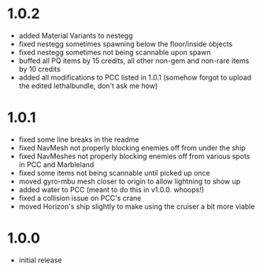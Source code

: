 # 1.0.2
+ added Material Variants to nestegg
+ fixed nestegg sometimes spawning below the floor/inside objects
+ fixed nestegg sometimes not being scannable upon spawn
+ buffed all PQ items by 15 credits, all other non-gem and non-rare items by 10 credits
+ added all modifications to PCC listed in 1.0.1 (somehow forgot to upload the edited lethalbundle, don't ask me how)

# 1.0.1
+ fixed some line breaks in the readme
+ fixed NavMesh not properly blocking enemies off from under the ship
+ fixed NavMeshes not properly blocking enemies off from various spots in PCC and Marbleland
+ fixed some items not being scannable until picked up once
+ moved gyro-mbu mesh closer to origin to allow lightning to show up
+ added water to PCC (meant to do this in v1.0.0. whoops!)
+ fixed a collision issue on PCC's crane
+ moved Horizon's ship slightly to make using the cruiser a bit more viable

# 1.0.0
+ initial release